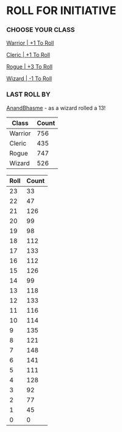# ROLL FOR INITIATIVE
### CHOOSE YOUR CLASS

[Warrior | +1 To Roll](https://github.com/benjaminsampica/benjaminsampica/issues/new?title=roll%7Cwarrior&body=Just+click+%27Create%27.)

[Cleric | +1 To Roll](https://github.com/benjaminsampica/benjaminsampica/issues/new?title=roll%7Ccleric&body=Just+click+%27Create%27.)

[Rogue | +3 To Roll](https://github.com/benjaminsampica/benjaminsampica/issues/new?title=roll%7Crogue&body=Just+click+%27Create%27.)

[Wizard | -1 To Roll](https://github.com/benjaminsampica/benjaminsampica/issues/new?title=roll%7Cwizard&body=Just+click+%27Create%27.)
### LAST ROLL BY
[AnandBhasme](https://www.github.com/AnandBhasme) - as a wizard rolled a 13!

|Class|Count|
|-|-|
|Warrior|756|
|Cleric|435|
|Rogue|747|
|Wizard|526|

|Roll|Count|
|-|-|
|23|33
|22|47
|21|126
|20|99
|19|98
|18|112
|17|133
|16|112
|15|126
|14|99
|13|118
|12|133
|11|116
|10|114
|9|135
|8|121
|7|148
|6|141
|5|111
|4|128
|3|92
|2|77
|1|45
|0|0
